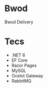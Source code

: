 # Bwod
Bwod Delivery

# Tecs
<ul>
 <li>.NET 6</li>
 <li>EF Core</li>
 <li>Razor Pages</li>
 <li>MySQL</li>
 <li>Ocelot Gateway</li> 
 <li>RabbitMQ</li> 
</ul>
